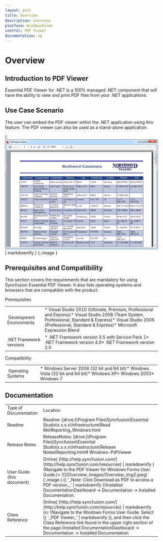 ```yaml
---
layout: post
title: Overview
description: overview
platform: WindowsForms
control: PDF Viewer
documentation: ug
---
```


# Overview

## Introduction to PDF Viewer

Essential PDF Viewer for .NET is a 100% managed .NET component that will have the ability to view and print PDF files from your .NET applications.  



## Use Case Scenario

The user can embed the PDF viewer within the .NET application using this feature. The PDF viewer can also be used as a stand-alone application.



{ ![](Overview_images/Overview_img1.png) | markdownify }
{:.image }


## Prerequisites and Compatibility

This section covers the requirements that are mandatory for using Syncfusion Essential PDF Viewer. It also lists operating systems and browsers that are compatible with the product.



Prerequisites

<table>
<tr>
<td>
 Development Environments</td><td>
* Visual Studio 2010 (Ultimate, Premium, Professional and Express)* Visual Studio 2008 (Team System, Professional, Standard & Express)* Visual Studio 2005 (Professional, Standard & Express)* Microsoft Expression Blend<br></td></tr>
<tr>
<td>
.NET Framework versions</td><td>
* .NET Framework version 3.5 with Service Pack 1*  .NET Framework version 4.0* .NET Framework version 2.0</td></tr>
</table>



Compatibility

<table>
<tr>
<td>
 Operating Systems</td><td>
* Windows Server 2008 (32 bit and 64 bit)* Windows Vista (32 bit and 64 bit)* Windows XP* Windows 2003* Windows 7</td></tr>
</table>



## Documentation



<table>
<tr>
<td>
Type of Documentation</td><td>
Location</td></tr>
<tr>
<td>
Readme</td><td>
Readme: [drive:]\Program Files\Syncfusion\Essential Studio\x.x.x.x\Infrastructure\Read Me\Reporting_Windows.html</td></tr>
<tr>
<td>
Release Notes</td><td>
ReleaseNotes: [drive:]\Program Files\Syncfusion\Essential Studio\x.x.x.x\Infrastructure\Release Notes\Reporting.html# Windows-PdfViewer</td></tr>
<tr>
<td>
User Guide (this document)</td><td>
Online{ [http://help.syncfusion.com/](http://help.syncfusion.com/resources) | markdownify } (Navigate to the PDF Viewer for Windows Forms User Guide.)> ![](Overview_images/Overview_img2.jpeg)
{:.image }
{{ '_Note: Click Download as PDF to access a PDF version._' | markdownify }}Installed DocumentationDashboard -> Documentation -> Installed Documentation. </td></tr>
<tr>
<td>
Class Reference</td><td>
Online{ [http://help.syncfusion.com/](http://help.syncfusion.com/resources) | markdownify }cr (Navigate to the Windows Forms User Guide. Select {{ '_PDF Viewer_' | markdownify }}, and then click the Class Reference link found in the upper right section of the page.)Installed DocumentationDashboard -> Documentation -> Installed Documentation.</td></tr>
</table>


